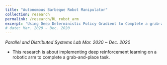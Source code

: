 ```yaml
---
title: "Autonomous Barbeque Robot Manipulator"
collection: research
permalink: /research/RL_robot_arm
excerpt: 'Using Deep Deterministic Policy Gradient to Complete a grab-and-place task.'
# date: Mar. 2020 ~ Dec. 2020
---
```

*Parallel and Distributed Systems Lab*
*Mar. 2020 ~ Dec. 2020*  
* This research is about implementing deep reinforcement learning on a robotic arm to complete a grab-and-place task.

<!-- [Download paper here](http://academicpages.github.io/files/paper2.pdf) -->

<!-- Recommended citation: Goro Yeh, You. (2010). "Paper Title Number 2." <i>Journal 1</i>. 1(2). -->